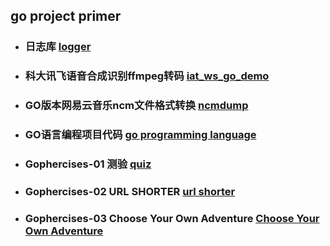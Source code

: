 ## go project primer



- ### 日志库 [logger](https://github.com/lingjiao0710/go-project-primer/tree/master/logger)

- ### 科大讯飞语音合成识别ffmpeg转码 [iat_ws_go_demo](https://github.com/lingjiao0710/iat_ws_go_demo)

- ### GO版本网易云音乐ncm文件格式转换 [ncmdump](https://github.com/yoki123/ncmdump)

- ### GO语言编程项目代码 [go programming language](https://github.com/lingjiao0710/go-project-primer/tree/master/goprogramming)
  
- ### Gophercises-01 测验 [quiz](https://github.com/lingjiao0710/go-project-primer/tree/master/gophercise/01quiz)

- ### Gophercises-02 URL SHORTER [url shorter](https://github.com/lingjiao0710/go-project-primer/tree/master/gophercise/02urlshort)

- ### Gophercises-03 Choose Your Own Adventure [Choose Your Own Adventure](https://github.com/lingjiao0710/go-project-primer/tree/master/gophercise/03cyoa)



